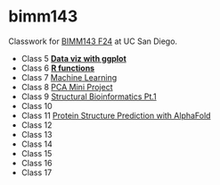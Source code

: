 # bimm143
Classwork for [BIMM143 F24](https://bioboot.github.io/bimm143_F24/) at UC San Diego.

- Class 5 [**Data viz with ggplot**](https://github.com/bioryzzics/bimm143/blob/main/class05/class05.md)
- Class 6 [**R functions**](https://github.com/bioryzzics/bimm143/blob/main/class06/class06.md)
- Class 7 [Machine Learning](https://github.com/bioryzzics/bimm143/blob/main/class07/class07.pdf)
- Class 8 [PCA Mini Project](https://github.com/bioryzzics/bimm143/blob/main/class08/class08.pdf)
- Class 9 [Structural Bioinformatics Pt.1](https://github.com/bioryzzics/bimm143/blob/main/class09/class09.pdf)
- Class 10 []()
- Class 11 [Protein Structure Prediction with AlphaFold](https://github.com/bioryzzics/bimm143/blob/main/class11/class11.pdf)
- Class 12 []()
- Class 13 []()
- Class 14 []()
- Class 15 []()
- Class 16 []()
- Class 17 []()
